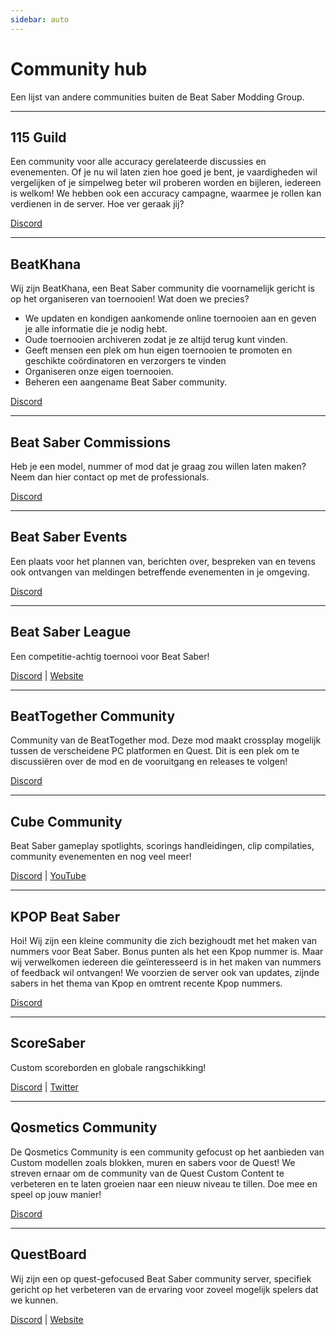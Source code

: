 ```yaml
---
sidebar: auto
---
```


# Community hub
Een lijst van andere communities buiten de Beat Saber Modding Group.

---

## 115 Guild
Een community voor alle accuracy gerelateerde discussies en evenementen. Of je nu wil laten zien hoe goed je bent, je vaardigheden wil vergelijken of je simpelweg beter wil proberen worden en bijleren, iedereen is welkom! We hebben ook een accuracy campagne, waarmee je rollen kan verdienen in de server. Hoe ver geraak jij?

[Discord](https://discord.gg/j8m8cxr)

---

## BeatKhana
Wij zijn BeatKhana, een Beat Saber community die voornamelijk gericht is op het organiseren van toernooien! Wat doen we precies?

* We updaten en kondigen aankomende online toernooien aan en geven je alle informatie die je nodig hebt.
* Oude toernooien archiveren zodat je ze altijd terug kunt vinden.
* Geeft mensen een plek om hun eigen toernooien te promoten en geschikte coördinatoren en verzorgers te vinden
* Organiseren onze eigen toernooien.
* Beheren een aangename Beat Saber community.

[Discord](https://discord.gg/5NjfSAC)

---

## Beat Saber Commissions
Heb je een model, nummer of mod dat je graag zou willen laten maken? Neem dan hier contact op met de professionals.

[Discord](https://discord.gg/4RbcH5G)

---

## Beat Saber Events
Een plaats voor het plannen van, berichten over, bespreken van en tevens ook ontvangen van meldingen betreffende evenementen in je omgeving.

[Discord](https://discord.gg/q92brWG)

---

## Beat Saber League
Een competitie-achtig toernooi voor Beat Saber!

[Discord](https://discord.gg/rNmazdz) | [Website](https://beatsaberleague.com/)

---

## BeatTogether Community
Community van de BeatTogether mod. Deze mod maakt crossplay mogelijk tussen de verscheidene PC platformen en Quest. Dit is een plek om te discussiëren over de mod en de vooruitgang en releases te volgen!

[Discord](https://discord.com/invite/gezGrFG4tz)

---

## Cube Community
Beat Saber gameplay spotlights, scorings handleidingen, clip compilaties, community evenementen en nog veel meer!

[Discord](https://discord.gg/dwe8mbC) | [YouTube](https://youtube.com/CubeCommunity)

---

## KPOP Beat Saber
Hoi! Wij zijn een kleine community die zich bezighoudt met het maken van nummers voor Beat Saber. Bonus punten als het een Kpop nummer is. Maar wij verwelkomen iedereen die geïnteresseerd is in het maken van nummers of feedback wil ontvangen! We voorzien de server ook van updates, zijnde sabers in het thema van Kpop en omtrent recente Kpop nummers.

[Discord](https://discord.gg/c9uHGYP)

---

## ScoreSaber
Custom scoreborden en globale rangschikking!

[Discord](https://discord.gg/WpuDMwU) | [Twitter](https://twitter.com/scoresaber)

---

## Qosmetics Community
De Qosmetics Community is een community gefocust op het aanbieden van Custom modellen zoals blokken, muren en sabers voor de Quest! We streven ernaar om de community van de Quest Custom Content te verbeteren en te laten groeien naar een nieuw niveau te tillen. Doe mee en speel op jouw manier!

[Discord](https://discord.gg/NXnPYEh)

---

## QuestBoard
Wij zijn een op quest-gefocused Beat Saber community server, specifiek gericht op het verbeteren van de ervaring voor zoveel mogelijk spelers dat we kunnen.

[Discord](https://discord.gg/d6DyW9v) | [Website](https://www.questmodding.com/)
